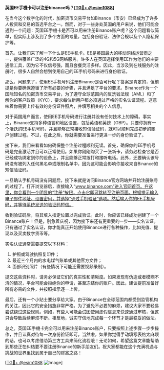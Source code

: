 **英国EE手機卡可以注册binance吗？[[TG💪+ @esim1088](https://t.me/s/esim1088)]**

在当今这个数字化的时代，加密货币交易平台如Binance（币安）已经成为了许多人投资和交易的首选平台之一。然而，对于一些身处英国的用户来说，他们可能会遇到一个问题：英国EE手機卡是否可以用来注册Binance账户呢？这个问题看似简单，但实际上涉及到了多个方面的考量，包括身份验证、法律合规以及个人隐私保护等。

首先，让我们来了解一下什么是EE手机卡。EE是英国最大的移动网络运营商之一，提供覆盖广泛的4G和5G网络服务。许多人在英国选择使用EE作为他们的主要通信工具，因为它不仅信号强，而且套餐灵活多样。因此，当涉及到在线服务的注册时，很多人自然会想到使用自己的EE手机号码来进行身份验证。

那么，问题来了，使用EE手机号码注册Binance是否可行呢？答案是肯定的，但前提是你要确保遵循了所有必要的步骤，并且满足了平台的要求。Binance作为一个国际知名的加密货币交易平台，为了遵守全球范围内的反洗钱法规（AML）和了解你的客户政策（KYC），要求每位新用户都必须通过严格的实名认证流程。这意味着你需要上传有效的身份证件照片，并填写相关的个人信息。

对于英国用户而言，使用EE手机号码进行注册并没有任何技术上的障碍。事实上，Binance支持多种语言和地区设置，包括英语和英镑（GBP）。只要你拥有一个活跃的EE手机号码，并且能够正常接收短信验证码，就可以顺利完成初步的账户创建过程。不过，在此之后，你就需要准备进行更进一步的身份验证了。

接下来，我们来看看如何确保整个注册过程顺利无误。首先，确保你的EE手机号码是完全激活并且可以正常使用。如果你刚刚购买了一张新卡，请务必检查它是否已经成功绑定到你的设备上，并且能够正常拨打和接听电话。此外，还要确认该号码没有被列入任何黑名单或限制名单中，因为这可能会影响你接收来自Binance的短信验证码。

一旦确认手机号码没有问题后，接下来就是访问Binance官方网站并开始注册账号的过程了。打开浏览器后，直接输入“www.binance.com”进入官网首页。在这里，你会看到一个明显的“注册”按钮，点击它即可跳转至注册页面。根据提示输入电子邮件地址、设置密码，并选择“通过手机验证”选项。然后输入你的EE手机号码，并等待系统发送的验证码短信。

收到验证码后，将其填入指定位置以完成验证。此时，你应该已经成功创建了一个Binance账户！但是，别急着庆祝，因为接下来还有更重要的一步——实名认证。只有通过了实名认证，你才能真正开始使用Binance进行各种操作，比如充值、提现以及买卖数字货币等。

实名认证通常需要提交以下材料：
1. 护照或驾驶执照复印件；
2. 最近三个月内的水电煤气账单或其他官方文件；
3. 面部识别照片（有些情况下可能还需要视频录制）。

提交这些资料时，请务必保证它们的真实性和清晰度。如果发现有伪造或者模糊不清的情况，平台可能会拒绝你的申请，甚至冻结你的账户。因此，建议提前准备好所有必需的文件，并按照指示逐一上传。

最后，还有一个小贴士要分享给大家。由于Binance在全球范围内都受到监管机构的关注，因此它的安全措施非常严格。为了避免不必要的麻烦，建议大家不要轻易尝试绕过这些规则。例如，有些人可能会试图使用虚假信息来快速通过审核，但这只会导致后续麻烦不断。相反地，诚实守信地完成每一个环节才是最稳妥的做法。

总之，英国EE手機卡完全可以用来注册Binance账户，只要按照上述步骤一步步操作，并且认真对待每一次身份验证即可。当然啦，如果你觉得手动填写表格太麻烦的话，也可以考虑借助第三方工具来简化流程哦！无论如何，希望这篇文章能帮助到那些正在纠结要不要注册Binance的新手朋友们。祝大家都能在这个充满机遇与挑战的世界里找到属于自己的财富之路！

[[TG💪+ @esim1088](https://t.me/s/esim1088) ![Image](https://i.postimg.cc/4NQfJmqS/Snipaste-2025-05-13-00-14-12.png)]